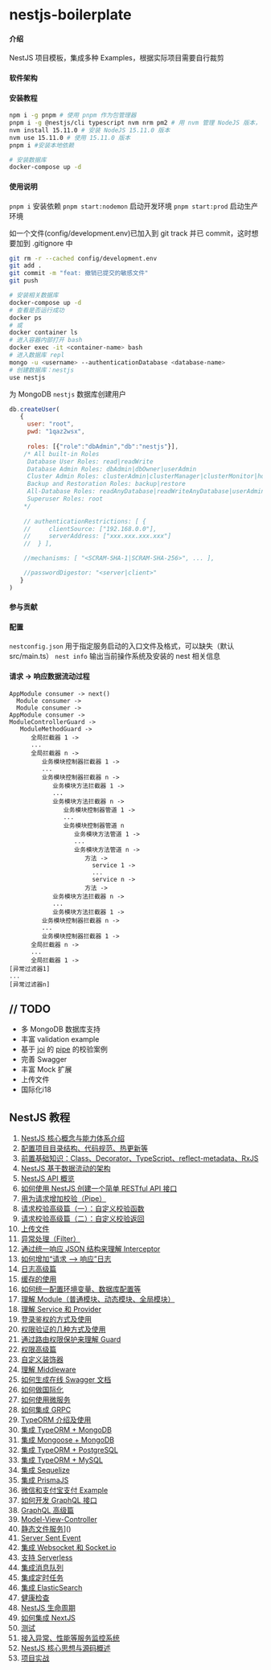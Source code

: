 # nestjs-boilerplate

#### 介绍
NestJS 项目模板，集成多种 Examples，根据实际项目需要自行裁剪

#### 软件架构


#### 安装教程

```bash
npm i -g pnpm # 使用 pnpm 作为包管理器
pnpm i -g @nestjs/cli typescript nvm nrm pm2 # 用 nvm 管理 NodeJS 版本， 用 nrm 管理 npm 源，  pm2 作为守护进程工具
nvm install 15.11.0 # 安装 NodeJS 15.11.0 版本
nvm use 15.11.0 # 使用 15.11.0 版本
pnpm i #安装本地依赖

# 安装数据库
docker-compose up -d
```

#### 使用说明

`pnpm i` 安装依赖
`pnpm start:nodemon` 启动开发环境
`pnpm start:prod` 启动生产环境

如一个文件(config/development.env)已加入到 git track 并已 commit，这时想要加到 .gitignore 中
```bash
git rm -r --cached config/development.env
git add .
git commit -m "feat: 撤销已提交的敏感文件"
git push

# 安装相关数据库
docker-compose up -d 
# 查看是否运行成功
docker ps 
# 或 
docker container ls
# 进入容器内部打开 bash
docker exec -it <container-name> bash
# 进入数据库 repl
mongo -u <username> --authenticationDatabase <database-name>
# 创建数据库：nestjs
use nestjs
```

为 MongoDB `nestjs` 数据库创建用户

```js
db.createUser(
   {
     user: "root",
     pwd: "1qaz2wsx",
     
     roles: [{"role":"dbAdmin","db":"nestjs"}],
    /* All built-in Roles 
     Database User Roles: read|readWrite
     Database Admin Roles: dbAdmin|dbOwner|userAdmin
     Cluster Admin Roles: clusterAdmin|clusterManager|clusterMonitor|hostManager
     Backup and Restoration Roles: backup|restore
     All-Database Roles: readAnyDatabase|readWriteAnyDatabase|userAdminAnyDatabase|dbAdminAnyDatabase
     Superuser Roles: root 
    */
    
    // authenticationRestrictions: [ {
    //     clientSource: ["192.168.0.0"],
    //     serverAddress: ["xxx.xxx.xxx.xxx"]
    //  } ],

    //mechanisms: [ "<SCRAM-SHA-1|SCRAM-SHA-256>", ... ], 

    //passwordDigestor: "<server|client>"
   }
)
```

#### 参与贡献


#### 配置

`nestconfig.json` 用于指定服务启动的入口文件及格式，可以缺失（默认src/main.ts）
`nest info` 输出当前操作系统及安装的 nest 相关信息

#### 请求 -> 响应数据流动过程

```
AppModule consumer -> next()
  Module consumer ->
  Module consumer ->
AppModule consumer ->
ModuleControllerGuard ->
   ModuleMethodGuard ->
      全局拦截器 1 ->
      ...
      全局拦截器 n ->
         业务模块控制器拦截器 1 ->
         ...
         业务模块控制器拦截器 n -> 
            业务模块方法拦截器 1 ->
            ...
            业务模块方法拦截器 n ->
               业务模块控制器管道 1 ->
               ...
               业务模块控制器管道 n
                  业务模块方法管道 1 ->
                  ...
                  业务模块方法管道 n ->
                     方法 ->
                       service 1 ->
                       ...
                       service n ->
                     方法 ->
            业务模块方法拦截器 n ->
            ...
            业务模块方法拦截器 1 ->
         业务模块控制器拦截器 n ->
         ...
         业务模块控制器拦截器 1 ->
      全局拦截器 n ->
      ...
      全局拦截器 1 ->
[异常过滤器1]
...
[异常过滤器n]
```

## // TODO
- 多 MongoDB 数据库支持
- 丰富 validation example
- 基于 [joi](https://joi.dev/api/?v=17.4.0) 的 [pipe](https://docs.nestjs.com/pipes#pipes) 的校验案例
- 完善 Swagger
- 丰富 Mock 扩展
- 上传文件
- 国际化i18

## NestJS 教程

1. [NestJS 核心概念与能力体系介绍]()
2. [配置项目目录结构、代码规范、热更新等]()
3. [前置基础知识：Class、Decorator、TypeScript、reflect-metadata、RxJS]()
4. [NestJS 基于数据流动的架构]()
5. [NestJS API 概览]()
6. [如何使用 NestJS 创建一个简单 RESTful API 接口]()
7. [用为请求增加校验（Pipe）]()
8. [请求校验高级篇（一）：自定义校验函数]()
9. [请求校验高级篇（二）：自定义校验返回]()
10. [上传文件]()
11. [异常处理（Filter）]()
12. [通过统一响应 JSON 结构来理解 Interceptor]()
13. [如何增加“请求 ——> 响应”日志]()
14. [日志高级篇]()
15. [缓存的使用]()
16. [如何统一配置环境变量、数据库配置等]()
17. [理解 Module（普通模块、动态模块、全局模块）]()
18. [理解 Service 和 Provider]()
19. [登录鉴权的方式及使用]()
20. [权限验证的几种方式及使用]()
21. [通过路由权限保护来理解 Guard]()
22. [权限高级篇]()
23. [自定义装饰器]()
24. [理解 Middleware]()
25. [如何生成在线 Swagger 文档]()
26. [如何做国际化]()
27. [如何使用微服务]()
28. [如何集成 GRPC]()
29. [TypeORM 介绍及使用]()
30. [集成 TypeORM + MongoDB]()
31. [集成 Mongoose + MongoDB]()
32. [集成 TypeORM + PostgreSQL]()
33. [集成 TypeORM + MySQL]()
34. [集成 Sequelize]()
35. [集成 PrismaJS]()
36. [微信和支付宝支付 Example]()
37. [如何开发 GraphQL 接口]()
38. [GraphQL 高级篇]()
39. [Model-View-Controller]()
40. [静态文件服务]()]()
41. [Server Sent Event]()
42. [集成 Websocket 和 Socket.io]()
43. [支持 Serverless]()
44. [集成消息队列]()
45. [集成定时任务]()
46. [集成 ElasticSearch]()
47. [健康检查]()
48. [NestJS 生命周期]()
49. [如何集成 NextJS]()
50. [测试]()
51. [接入异常、性能等服务监控系统]()
52. [NestJS 核心思想与源码概述]()
53. [项目实战]()